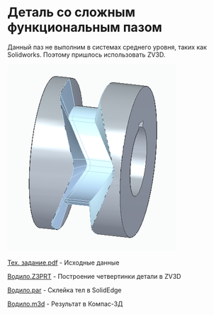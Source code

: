 # Деталь со сложным функциональным пазом

Данный паз не выполним в системах среднего уровня, таких как Solidworks.
Поэтому пришлось использовать ZV3D.

![Pasted image 20241211234901](../DATA/Детали%20сложной%20формы/Деталь%20со%20сложным%20функциональным%20пазом/Pasted%20image%2020241211234901.png)

[Тех. задание.pdf](../DATA/Детали%20сложной%20формы/Деталь%20со%20сложным%20функциональным%20пазом/Тех.%20задание.pdf) - Исходные данные

[Водило.Z3PRT](../DATA/Детали%20сложной%20формы/Деталь%20со%20сложным%20функциональным%20пазом/Водило.Z3PRT) - Построение четвертинки детали в ZV3D

[Водило.par](../DATA/Детали%20сложной%20формы/Деталь%20со%20сложным%20функциональным%20пазом/Водило.par) - Склейка тел в SolidEdge

[Водило.m3d](../DATA/Детали%20сложной%20формы/Деталь%20со%20сложным%20функциональным%20пазом/Водило.m3d) - Результат в Компас-3Д

